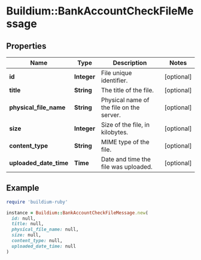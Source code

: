 # Buildium::BankAccountCheckFileMessage

## Properties

| Name | Type | Description | Notes |
| ---- | ---- | ----------- | ----- |
| **id** | **Integer** | File unique identifier. | [optional] |
| **title** | **String** | The title of the file. | [optional] |
| **physical_file_name** | **String** | Physical name of the file on the server. | [optional] |
| **size** | **Integer** | Size of the file, in kilobytes. | [optional] |
| **content_type** | **String** | MIME type of the file. | [optional] |
| **uploaded_date_time** | **Time** | Date and time the file was uploaded. | [optional] |

## Example

```ruby
require 'buildium-ruby'

instance = Buildium::BankAccountCheckFileMessage.new(
  id: null,
  title: null,
  physical_file_name: null,
  size: null,
  content_type: null,
  uploaded_date_time: null
)
```

